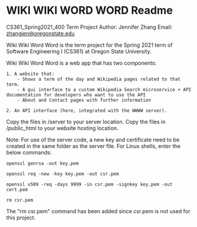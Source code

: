# WIKI WIKI WORD WORD Readme
CS361_Spring2021_400 Term Project
Author: Jennifer Zhang
Email: zhangjen@oregonstate.edu

Wiki Wiki Word Word is the term project for the Spring 2021 term of Software Engineering I (CS361) at Oregon State University. 

Wiki Wiki Word Word is a web app that has two components:

	1. A website that:
		- Shows a term of the day and Wikipedia pages related to that term. 
		- A gui interface to a custom Wikipedia Search microservice + API documentation for developers who want to use the API
		- About and Contact pages with further information

	2. An API interface (here, integrated with the WWWW server).

Copy the files in /server to your server location.
Copy the files in /public_html to your website hosting location.

Note: For use of the server code, a new key and certificate need to be created in the same folder as the server file. For Linux shells, enter the below commands:

	openssl genrsa -out key.pem
	
	openssl req -new -key key.pem -out csr.pem
	
	openssl x509 -req -days 9999 -in csr.pem -signkey key.pem -out cert.pem
	
	rm csr.pem
	
The "rm csr.pem" command has been added since csr.pem is not used for this project. 
